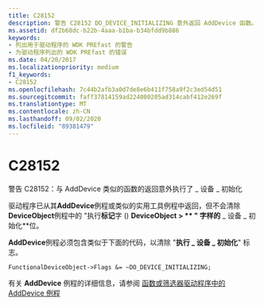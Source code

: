```yaml
---
title: C28152
description: 警告 C28152 DO_DEVICE_INITIALIZING 意外返回 AddDevice 函数。
ms.assetid: df2b68dc-b22b-4aaa-b1ba-b34bfdd9b886
keywords:
- 列出用于驱动程序的 WDK PREfast 的警告
- 为驱动程序列出的 WDK PREfast 的错误
ms.date: 04/20/2017
ms.localizationpriority: medium
f1_keywords:
- C28152
ms.openlocfilehash: 7c44b2afb3a0d7de8e6b411f758a9f2c3ed54d51
ms.sourcegitcommit: faff37814159ad224080205ad314cabf412e269f
ms.translationtype: MT
ms.contentlocale: zh-CN
ms.lasthandoff: 09/02/2020
ms.locfileid: "89381479"
---
```

# <a name="c28152"></a>C28152


警告 C28152：与 AddDevice 类似的函数的返回意外执行了 \_ 设备 \_ 初始化

驱动程序已从其**AddDevice**例程或类似的实用工具例程中返回，但不会清除**DeviceObject**例程中的 "执行**标记**字 () **DeviceObject &gt; ** " 字样的** \_ 设备 \_ 初始化**位。

**AddDevice**例程必须包含类似于下面的代码，以清除 "**执行 \_ 设备 \_ 初始化**" 标志。

```
FunctionalDeviceObject->Flags &= ~DO_DEVICE_INITIALIZING;
```

有关 **AddDevice** 例程的详细信息，请参阅 [函数或筛选器驱动程序中的 AddDevice 例程](../kernel/adddevice-routines-in-function-or-filter-drivers.md)

 

